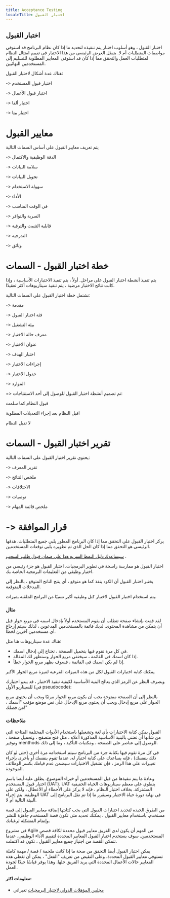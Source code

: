 ```yaml
---
title: Acceptance Testing
localeTitle: اختبار القبول
---
```

## اختبار القبول

اختبار القبول ، وهو أسلوب اختبار يتم تنفيذه لتحديد ما إذا كان نظام البرنامج قد استوفى مواصفات المتطلبات أم لا. يتمثل الغرض الرئيسي من هذا الاختبار في تقييم امتثال النظام لمتطلبات العمل والتحقق مما إذا كان قد استوفى المعايير المطلوبة للتسليم إلى المستخدمين النهائيين.

هناك عدة أشكال لاختبار القبول:

\-> اختبار قبول المستخدم

\-> اختبار قبول الأعمال

\-> اختبار ألفا

\-> اختبار بيتا

# معايير القبول

يتم تعريف معايير القبول على أساس السمات التالية

\-> الدقة الوظيفية والاكتمال

\-> سلامة البيانات

\-> تحويل البيانات

\-> سهولة الاستخدام

\-> الأداء

\-> في الوقت المناسب

\-> السرية والتوافر

\-> قابلية التثبيت والترقية

\-> التدرجية

\-> وثائق

# خطة اختبار القبول - السمات

يتم تنفيذ أنشطة اختبار القبول على مراحل. أولاً ، يتم تنفيذ الاختبارات الأساسية ، وإذا كانت نتائج الاختبار مرضية ، يتم تنفيذ سيناريوهات أكثر تعقيدًا.

تشتمل خطة اختبار القبول على السمات التالية:

\-> مقدمة

\-> فئة اختبار القبول

\-> بيئة التشغيل

\-> معرف حالة الاختبار

\-> عنوان الاختبار

\-> اختبار الهدف

\-> إجراءات الاختبار

\-> جدول الاختبار

\-> الموارد

\=> تم تصميم أنشطة اختبار القبول للوصول إلى أحد الاستنتاجات:

قبول النظام كما سلمت

اقبل النظام بعد إجراء التعديلات المطلوبة

لا تقبل النظام

# تقرير اختبار القبول - السمات

يحتوي تقرير اختبار القبول على السمات التالية:

\-> تقرير المعرف

\-> ملخص النتائج

\-> الاختلافات

\-> توصيات

\-> ملخص قائمة المهام

# \-> قرار الموافقة

يركز اختبار القبول على التحقق مما إذا كان البرنامج المطور يلبي جميع المتطلبات. هدفها الرئيسي هو التحقق مما إذا كان الحل الذي تم تطويره يلبي توقعات المستخدمين.

[سيساعدك دليل النمط السريع هذا على ضمان قبول طلب السحب](https://github.com/freecodecamp/guides/blob/master/README.md) .

اختبار القبول هو ممارسة راسخة في تطوير البرمجيات. اختبار القبول هو جزء رئيسي من اختبار وظيفي من التعليمات البرمجية الخاصة بك.

يختبر اختبار القبول أن الكود ينفذ كما هو متوقع ، أي ينتج الناتج المتوقع ، بالنظر إلى المدخلات المتوقعة.

يتم استخدام اختبار القبول لاختبار كتل وظيفية أكبر نسبيًا من البرامج الملقبة بميزات.

### مثال

لقد قمت بإنشاء صفحة تتطلب أن يقوم المستخدم أولاً بإدخال اسمه في مربع حوار قبل أن يتمكن من مشاهدة المحتوى. لديك قائمة بالمستخدمين المدعوين ، لذلك سيتم إرجاع أي مستخدمين آخرين لخطأ.

هناك عدة سيناريوهات هنا مثل:

*   في كل مرة تقوم فيها بتحميل الصفحة ، تحتاج إلى إدخال اسمك.
*   إذا كان اسمك في القائمة ، سيختفي مربع الحوار وستظهر لك المقالة.
*   إذا لم يكن اسمك في القائمة ، فسوف يظهر مربع الحوار خطأ.

يمكنك كتابة اختبارات القبول لكل من هذه الميزات الفرعية لميزة مربع الحوار الأكبر

وبصرف النظر عن الرمز الذي يعالج البنية الأساسية لكيفية تنفيذ الاختبار ، قد يبدو اختبارك للسيناريو الأول (في pseudocode):

بالنظر إلى أن الصفحة مفتوحة يجب أن يكون مربع الحوار مرئيًا ويجب أن يحتوي مربع الحوار على مربع إدخال ويجب أن يحتوي مربع الإدخال على نص موضع مؤقت "اسمك ، من فضلك!"

### ملاحظات

القبول يمكن كتابة الاختبارات بأي لغة وتشغيلها باستخدام الأدوات المختلفة المتاحة التي من شأنها أن تعتني بالبنية الأساسية المذكورة أعلاه ، مثل فتح متصفح ، وتحميل صفحة ، وتوفير menthods للوصول إلى عناصر على الصفحة ، ومكتبات التأكيد ، وما إلى ذلك.

في كل مرة تقوم فيها بكتابة جزء من البرنامج سيتم استخدامه مرة أخرى (حتى لو كان ذلك بنفسك) ، فإنه يساعدك على كتابة اختبار له. عندما تقوم بنفسك أو بأخرى بإجراء تغييرات على هذا الرمز ، فإن تشغيل الاختبارات سيضمن عدم قيامك بكسر الوظائف الموجودة.

وعادة ما يتم تنفيذها من قبل المستخدمين أو خبراء الموضوع. يطلق عليه أيضا باسم اختبار قبول المستخدم (UAT). UAT ينطوي على معظم سيناريوهات الحياة الحقيقية المشتركة. بخلاف اختبار النظام ، فإنه لا يركز على الأخطاء أو الأعطال ، ولكن على الوظيفة. يتم إجراء UAT في نهاية دورة حياة الاختبار وسيقرر ما إذا تم نقل البرنامج إلى البيئة التالية أم لا.

من الطرق الجيدة لتحديد اختبارات القبول التي يجب كتابتها إضافة معايير القبول إلى قصة مستخدم. باستخدام معايير القبول ، يمكنك تحديد متى تكون قصة المستخدم جاهزة للنشر وإتمام المشكلة لرغباتك.

في مشروع Agile من المهم أن يكون لدى الفريق معايير قبول محددة لكافة قصص المستخدمين. سوف يستخدم اختبار القبول المعايير المحددة لتقييم الأداء الوظيفي. عندما تتمكن القصة من اجتياز جميع معايير القبول ، تكون قد اكتملت.

يمكن اختبار القبول أيضا التحقق من صحة ما إذا كانت ملحمة / قصة / مهمة كاملة تستوفي معايير القبول المحددة. وعلى النقيض من تعريف "الفعل" ، يمكن أن تغطي هذه المعايير حالات الأعمال المحددة التي يريد الفريق حلها. وهذا يوفر قياسًا جيدًا لجودة العمل.

#### معلومات اكثر:

*   [مجلس المؤهلات الدولي لاختبار البرمجيات](http://www.istqb.org/)
تغيراتي
